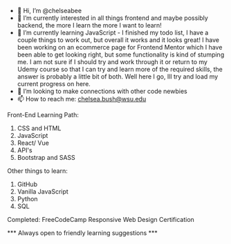 - 👋 Hi, I’m @chelseabee
- 👀 I’m currently interested in all things frontend and maybe possibly backend, the more I learn the more I want to learn!
- 🌱 I’m currently learning JavaScript - I finished my todo list, I have a couple things to work out, but overall it works and it looks great! I have been working on an ecommerce page for Frontend Mentor which I have been able to get looking right, but some functionality is kind of stumping me. I am not sure if I should try and work through it or return to my Udemy course so that I can try and learn more of the required skills, the answer is probably a little bit of both. Well here I go, Ill try and load my current progress on here. 
- 💞️ I’m looking to make connections with other code newbies
- 📫 How to reach me: chelsea.bush@wsu.edu


Front-End Learning Path:
1. CSS and HTML
2. JavaScript
3. React/ Vue
4. API's
5. Bootstrap and SASS

Other things to learn:
1. GitHub
2. Vanilla JavaScript
3. Python
4. SQL

Completed:
FreeCodeCamp Responsive Web Design Certification

*** Always open to friendly learning suggestions ***

<!---
chelseabee/chelseabee is a ✨ special ✨ repository because its `README.md` (this file) appears on your GitHub profile.
You can click the Preview link to take a look at your changes.
--->
